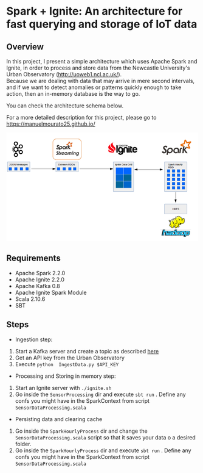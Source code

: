 # Spark + Ignite: An architecture for fast querying and storage of IoT data 

## Overview

In  this project, I present a simple architecture which uses Apache Spark and Ignite, in order to process and store data from the Newcastle University's Urban Observatory (http://uoweb1.ncl.ac.uk/).  
Because we are dealing with data that may arrive in mere second intervals, and if we want to detect anomalies or patterns quickly enough to take action, then an in-memory database is the way to go. 

You can check the architecture schema below.

For a more detailed description for this project, please go to https://manuelmourato25.github.io/

![alt text](images/Spark_Ignite_arch.png "Spark Ignite Architecture")



## Requirements

* Apache Spark 2.2.0
* Apache Ignite 2.2.0
* Apache Kafka 0.8
* Apache Ignite Spark Module
* Scala 2.10.6
* SBT

## Steps

* Ingestion step:

1. Start a Kafka server and create a topic as described [here](https://kafka.apache.org/quickstart#quickstart_createtopic)
2. Get an API key from the Urban Observatory
3. Execute `python  IngestData.py $API_KEY`


* Processing and Storing in memory step:
 1. Start an Ignite server with `./ignite.sh` 
 2. Go inside the `SensorProcessing` dir and execute `sbt run` . Define any confs you might have in the SparkContext from script `SensorDataProcessing.scala`
 

* Persisting data and clearing cache
 1.  Go inside the `SparkHourlyProcess` dir and change the `SensorDataProcessing.scala` script so that it saves your data o a desired folder.   
 2. Go inside the `SparkHourlyProcess` dir and execute `sbt run` . Define any confs you might have in the SparkContext from script `SensorDataProcessing.scala`

 
